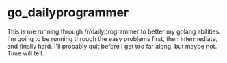 go_dailyprogrammer
==================

This is me running through /r/dailyprogrammer to better my golang abilities. I'm going to be running through the easy problems first, then intermediate, and finally hard. I'll probably quit before I get too far along, but maybe not. Time will tell.
